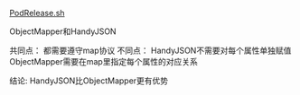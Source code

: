 
[PodRelease.sh](https://github.com/ThreeGayHub/SolarNetwork/blob/master/PodRelease.sh)

ObjectMapper和HandyJSON

共同点：
都需要遵守map协议
不同点：
HandyJSON不需要对每个属性单独赋值
ObjectMapper需要在map里指定每个属性的对应关系

结论: HandyJSON比ObjectMapper更有优势
